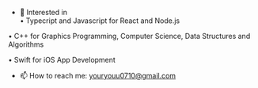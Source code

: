 - 🌷 Interested in  
 • Typecript and Javascript for React and Node.js

 • C++ for Graphics Programming, Computer Science, Data Structures and Algorithms

 • Swift for iOS App Development

- 📫 How to reach me: youryouu0710@gmail.com
